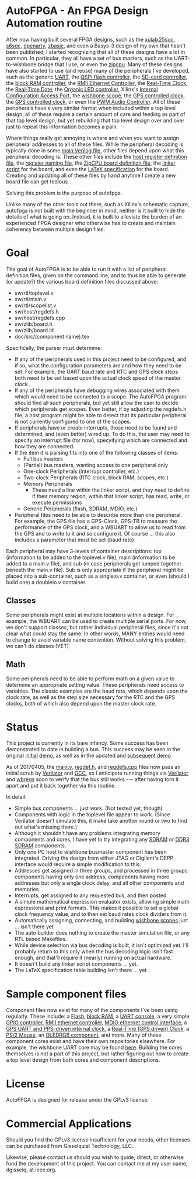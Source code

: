 # AutoFPGA - An FPGA Design Automation routine

After now having built several FPGA designs, such as the
[xulalx25soc](https://github.com/ZipCPU/xulalx25soc),
[s6soc](https://github.com/ZipCPU/s6soc),
[openarty](https://github.com/ZipCPU/openarty),
[zbasic](https://github.com/ZipCPU/zbasic),
and even a Basys-3 design of my own that hasn't been published, I started
recognizing that all of these designs have a lot in common.  In particular, they
all have a set of bus masters, such as the UART-to-wishbone bridge that I use,
or even the [zipcpu](https://github.com/ZipCPU/zipcpu).  Many of these designs
have also started to use (and reuse) many of the peripherals I've developed,
such as
the generic [UART](https://github.com/ZipCPU/wbuart),
the [QSPI flash controller](https://github.com/ZipCPU/qspiflash),
the [SD-card controller](https://github.com/ZipCPU/sdspi),
the [block RAM controller](https://github.com/ZipCPU/openarty/blob/master/rtl/memdev.v),
the [RMII Ethernet Controller](https://github.com/ZipCPU/openarty/blob/master/rtl/enetpackets.v),
the [Real-Time Clock](https://github.com/ZipCPU/rtcclock),
the [Real-Time Date](https://github.com/ZipCPU/rtcclock/blob/master/rtl/rtcdate.v),
the [Organic LED controller](https://github.com/ZipCPU/openarty/blob/master/rtl/wboled.v),
Xilinx's [Internal Configuration Access Port](https://github.com/ZipCPU/wbicapetwo),
the [wishbone scope](https://github.com/ZipCPU/wbscope),
the [GPS controlled clock](https://github.com/ZipCPU/openarty/blob/master/rtl/gpsclock.v),
the [GPS controlled clock](https://github.com/ZipCPU/openarty/blob/master/rtl/gpsclock.v),
or even the [PWM Audio Controller](https://github.com/ZipCPU/wbpwmaudio).
All of these peripherals have a very similar format when included within a
top level design, all of these require a certain amount of care and feeding
as part of that top level design, but yet rebuilding that top level design over
and over just to repeat this information becomes a pain.

Where things really get annoying is where and when you want to assign peripheral
addresses to all of these files.  While the peripheral decoding is typically
done in some [main Verilog file](https://github.com/ZipCPU/openarty/blob/master/rtl/busmaster.v),
other files depend upon what this peripheral decoding is.  These other files
include the [host register definition file](https://github.com/ZipCPU/openarty/blob/master/sw/host/regdefs.h),
the [register naming file](https://github.com/ZipCPU/openarty/blob/master/sw/host/regdefs.cpp),
the [ZipCPU board definition file](https://github.com/ZipCPU/openarty/blob/master/sw/zlib/artyboard.h),
the [linker script](https://github.com/ZipCPU/openarty/blob/master/sw/board/arty.ld) for the board,
and even the [LaTeX specification](https://github.com/ZipCPU/openarty/blob/master/doc/src/spec.tex) for the board.
Creating and updating all of these files by hand anytime I create a new board
file can get tedious.

Solving this problem is the purpose of autofpga.

Unlike many of the other tools out there, such as Xilinx's schematic capture,
autofpga is not built with the beginner in mind, neither is it built to hide
the details of what is going on.  Instead, it is built to alleviate the burden
of an experienced FPGA designer who otherwise has to create and maintain
coherency between multiple design files.

# Goal

The goal of AutoFPGA is to be able to run it with a list of peripheral
definition files, given on the command line, and to thus be able to generate
(or update?) the various board definition files discussed above:

- sw/rtl/toplevel.v
- sw/rtl/main.v
- sw/rtl/scopelist.v
- sw/host/regdefs.h
- sw/host/regdefs.cpp
- sw/zlib/board.h
- sw/zlib/board.ld
- doc/src/(component name).tex

Specifically, the parser must determine:
- If any of the peripherals used in this project need to be configured, and if so, what the configuration parameters are and how they need to be set.  For example, the UART baud rate and RTC and GPS clock steps both need to be set based upon the actual clock speed of the master clock.
- If any of the peripherals have debugging wires associated with them which would need to be connected to a scope.  The AutoFPGA program should find all such peripherals, but yet still allow the user to decide which peripherals get scopes.  Even better, if by adjusting the regdefs.h file, a host program might be able to detect that its particular peripheral is not currently configured to one of the scopes.
- If peripherals have or create interrupts, those need to be found and determined, and (even better) wired up.  To do this, the user may need to specify an interrupt file (for now), specyifying which are connected and how they are connected.
- If the item it is parsing fits into one of the following classes of items:
	* Full bus masters
	* (Partial) bus masters, wanting access to one peripheral only
	* One-clock Peripherals (interrupt controller, etc.)
	* Two-clock Peripherals (RTC clock, block RAM, scopes, etc.)
	* Memory Peripherals
		* These need a line within the linker script, and they need to define if their memory region, within that linker script, has read, write, or execute permissions
	* Generic Peripherals (flash, SDRAM, MDIO, etc.)
- Peripheral files need to be able to describe more than one peripheral.  For example, the GPS file has a GPS-Clock, GPS-TB to measure the performance of the GPS clock, and a WBUART to allow us to read from the GPS and to write to it and so configure it.  Of course ... this also includes a parameter that must be set (baud rate)

Each peripheral may have 3-levels of container descriptions: top (information
to be added to the toplevel.v file), main (information to be added to a main.v
file), and sub (in case peripherals get lumped together beneath the main.v file).  Sub is only appropriate if the peripheral might be placed into a sub-container, such as a singleio.v container, or even (should I build one) a doubleio.v container.

## Classes

Some peripherals might exist at multiple locations within a design.
For example, the WBUART can be used to create multiple serial ports.
For now, we don't support classes, but rather
individual peripheral files, since it's not clear what could stay the
same.  In other words, MANY entries would need to change to avoid
variable name contention.  Without solving this problem, we can't
do classes (YET)

## Math
Some peripherals need to be able to perform math on a given value to determine
an appropriate setting value.  These peripherals need access to variables.
The classic examples are the baud rate, which depends upon the clock rate,
as well as the step size necessary for the RTC and the GPS clocks, both of which
also depend upon the master clock rate.

# Status

This project is currently in its bare infancy.  Some success has been
demonstrated to date in building a bus.  This success may be seen in the 
original [initial demo](blob/master/sw/demo.txt), as well as in the updated and
[subsequent demo](tree/master/sw/demo-out/).

As of 20170405, the [main.v](blob/master/sw/demo-out/main.v),
[regdef.h](blob/master/sw/demo-out/main.v),
and [regdefs.cpp](blob/master/sw/demo-out/main.v) files now pass an
initial scrub by 
[Verilator](https://www.veripool.org/wiki/verilator)
and [GCC](https://gcc.gnu.org), so I anticipate running
things via [Verilator](https://www.veripool.org/wiki/verilator)
and [wbregs](https://github.com/ZipCPU/openarty/blob/master/sw/host/wbregs.cpp)
soon to verify that the bus still works --- after having torn it apart
and put it back together via this routine.

In detail:
- Simple bus components ... just work.  (Not tested yet, though)
- Components with logic in the toplevel file appear to work.  (Since Verilator doesn't simulate this, it make take another round or two to find out what's missing there.)
- Although it shouldn't have any problems integrating memory components and cores, I have yet to try integrating any [SDRAM](https://github.com/ZipCPU/xulalx25soc/blob/master/rtl/wbsdram.v) or [DDR3 SDRAM](http://opencores.org/project,wbddr3) components.
- Only one PC host to wishbone busmaster component has been integrated.  Driving the design from either JTAG or Digilent's DEPP interface would require a simple modification to this.
- Addresses get assigned in three groups, and processed in three groups: components having only one address, components having more addresses but only a single clock delay, and all other components and memories
- Interrupts, get assigned to any requested bus, and then posted
- A simple mathematical expression evaluator exists, allowing simple math expressions and print formats.  This makes it possible to set a global clock frequency value, and to then set baud rates clock dividers from it.
- Automatically assigning, connecting, and building [wishbone scopes](https://github.com/ZipCPU/wbscope) just ... isn't there yet
- The auto builder does nothing to create the master simulation file, or any RTL based Makefiles.
- While device selection via bus decoding is built, it isn't optimized yet.  I'll probably return to this only when the bus decoding logic isn't fast enough, and that'll require it (nearly) running on actual hardware.
- It doesn't build any linker script components ... yet.
- The LaTeX specification table building isn't there ... yet.

# Sample component files

Component files now exist for many of the components I've been using regularly.
These include: 
a [Flash](blob/master/sw/flash.txt),
[block RAM](blob/master/sw/bkram.txt),
a [UART console](blob/master/sw/wbuart.txt),
a very simple [GPIO controller](blob/master/sw/gpio.txt),
[RMII ethernet controller](blob/master/sw/enet.txt),
[MDIO ethernet control interface](blob/master/sw/mdio.txt),
a [GPS UART and PPS-driven internal clock](blob/master/sw/gps.txt), 
a [Real-Time (GPS driven) Clock](blob/master/sw/rtcgps.txt),
a [PS/2 Mouse](blob/master/sw/wbmouse.txt),
an [OLEDRGB component](blob/master/sw/wboled.txt),
and more.
Many of these component cores exist and have their own repositories elsewhere.
For example, the wishbone UART core may be found
[here](https://github.com/ZipCPU/wbuart32).
Building the cores themselves is not a part of this project, but rather
figuring out how to create a top level design from both cores and component
descriptions.

# License

AutoFPGA is designed for release under the GPLv3 license.

# Commercial Applications

Should you find the GPLv3 license insufficient for your needs, other licenses
can be purchased from Gisselquist Technology, LLC.

Likewise, please contact us should you wish to guide, direct, or otherwise
fund the development of this project.  You can contact me at my user name,
dgisselq, at ieee.org.

